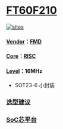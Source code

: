 ﻿# [FT60F210](https://github.com/SoCXin/FT60F210)

[![sites](http://182.61.61.133/link/resources/SoC.png)](http://www.SoC.Xin)

#### [Vendor](https://github.com/SoCXin/Vendor)：[FMD](https://www.fremontmicro.com/)
#### [Core](https://github.com/SoCXin/STM8)：[RISC](https://github.com/SoCXin/RISC)
#### [Level](https://github.com/SoCXin/Level)：16MHz

* SOT23-6 小封装

### [选型建议](https://github.com/SoCXin)


###  [SoC芯平台](http://www.SoC.Xin)
